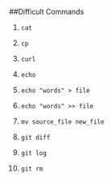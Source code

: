 ##Difficult Commands


1. `cat`

2. `cp`

3. `curl`

4. `echo` 

5. `echo "words" > file`

6. `echo "words" >> file`

7. `mv source_file new_file`

8. `git diff` 

9. `git log`

10. `git rm`







